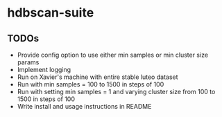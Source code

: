 # hdbscan-suite

## TODOs
* Provide config option to use either min samples or min cluster size params
* Implement logging
* Run on Xavier's machine with entire stable luteo dataset
* Run with min samples = 100 to 1500 in steps of 100
* Run with setting min samples = 1 and varying cluster size from 100 to 1500 in steps of 100
* Write install and usage instructions in README